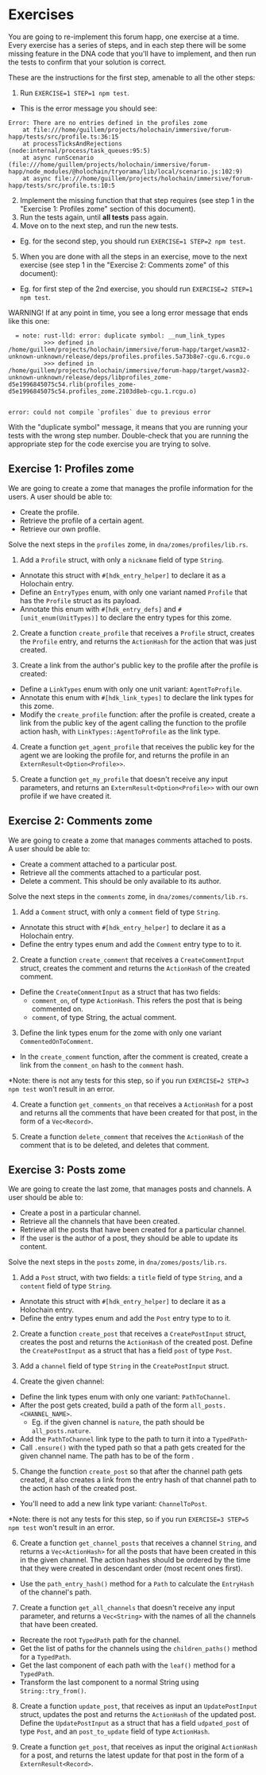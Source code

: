 # Exercises

You are going to re-implement this forum happ, one exercise at a time. Every exercise has a series of steps, and in each step there will be some missing feature in the DNA code that you'll have to implement, and then run the tests to confirm that your solution is correct.

These are the instructions for the first step, amenable to all the other steps:

1. Run `EXERCISE=1 STEP=1 npm test`.

- This is the error message you should see:

```
Error: There are no entries defined in the profiles zome
    at file:///home/guillem/projects/holochain/immersive/forum-happ/tests/src/profile.ts:36:15
    at processTicksAndRejections (node:internal/process/task_queues:95:5)
    at async runScenario (file:///home/guillem/projects/holochain/immersive/forum-happ/node_modules/@holochain/tryorama/lib/local/scenario.js:102:9)
    at async file:///home/guillem/projects/holochain/immersive/forum-happ/tests/src/profile.ts:10:5
```

2. Implement the missing function that that step requires (see step 1 in the "Exercise 1: Profiles zome" section of this document).
3. Run the tests again, until **all tests** pass again.
4. Move on to the next step, and run the new tests.

- Eg. for the second step, you should run `EXERCISE=1 STEP=2 npm test`.

5. When you are done with all the steps in an exercise, move to the next exercise (see step 1 in the "Exercise 2: Comments zome" of this document):

- Eg. for first step of the 2nd exercise, you should run `EXERCISE=2 STEP=1 npm test`.

WARNING! If at any point in time, you see a long error message that ends like this one:

```
  = note: rust-lld: error: duplicate symbol: __num_link_types
          >>> defined in /home/guillem/projects/holochain/immersive/forum-happ/target/wasm32-unknown-unknown/release/deps/profiles.profiles.5a73b8e7-cgu.6.rcgu.o
          >>> defined in /home/guillem/projects/holochain/immersive/forum-happ/target/wasm32-unknown-unknown/release/deps/libprofiles_zome-d5e1996845075c54.rlib(profiles_zome-d5e1996845075c54.profiles_zome.2103d8eb-cgu.1.rcgu.o)
          

error: could not compile `profiles` due to previous error
```

With the "duplicate symbol" message, it means that you are running your tests with the wrong step number. Double-check that you are running the appropriate step for the code exercise you are trying to solve.

## Exercise 1: Profiles zome

We are going to create a zome that manages the profile information for the users. A user should be able to:

- Create the profile.
- Retrieve the profile of a certain agent.
- Retrieve our own profile.

Solve the next steps in the `profiles` zome, in `dna/zomes/profiles/lib.rs`.

1. Add a `Profile` struct, with only a `nickname` field of type `String`.

- Annotate this struct with `#[hdk_entry_helper]` to declare it as a Holochain entry.
- Define an `EntryTypes` enum, with only one variant named `Profile` that has the `Profile` struct as its payload.
- Annotate this enum with `#[hdk_entry_defs]` and `#[unit_enum(UnitTypes)]` to declare the entry types for this zome.

2. Create a function `create_profile` that receives a `Profile` struct, creates the `Profile` entry, and returns the `ActionHash` for the action that was just created.

3. Create a link from the author's public key to the profile after the profile is created:

- Define a `LinkTypes` enum with only one unit variant: `AgentToProfile`.
- Annotate this enum with `#[hdk_link_types]` to declare the link types for this zome.
- Modify the `create_profile` function: after the profile is created, create a link from the public key of the agent calling the function to the profile action hash, with `LinkTypes::AgentToProfile` as the link type.

4. Create a function `get_agent_profile` that receives the public key for the agent we are looking the profile for, and returns the profile in an `ExternResult<Option<Profile>>`.

5. Create a function `get_my_profile` that doesn't receive any input parameters, and returns an `ExternResult<Option<Profile>>` with our own profile if we have created it.

## Exercise 2: Comments zome

We are going to create a zome that manages comments attached to posts. A user should be able to:

- Create a comment attached to a particular post.
- Retrieve all the comments attached to a particular post.
- Delete a comment. This should be only available to its author.

Solve the next steps in the `comments` zome, in `dna/zomes/comments/lib.rs`.

1. Add a `Comment` struct, with only a `comment` field of type `String`.

- Annotate this struct with `#[hdk_entry_helper]` to declare it as a Holochain entry.
- Define the entry types enum and add the `Comment` entry type to to it.

2. Create a function `create_comment` that receives a `CreateCommentInput` struct, creates the comment and returns the `ActionHash` of the created comment.

- Define the `CreateCommentInput` as a struct that has two fields:
  - `comment_on`, of type `ActionHash`. This refers the post that is being commented on.
  - `comment`, of type String, the actual comment.

3. Define the link types enum for the zome with only one variant `CommentedOnToComment`.
   
- In the `create_comment` function, after the comment is created, create a link from the `comment_on` hash to the `comment` hash.

*Note: there is not any tests for this step, so if you run `EXERCISE=2 STEP=3 npm test` won't result in an error.

4. Create a function `get_comments_on` that receives a `ActionHash` for a post and returns all the comments that have been created for that post, in the form of a `Vec<Record>`.

5. Create a function `delete_comment` that receives the `ActionHash` of the comment that is to be deleted, and deletes that comment.


## Exercise 3: Posts zome

We are going to create the last zome, that manages posts and channels. A user should be able to:

- Create a post in a particular channel.
- Retrieve all the channels that have been created.
- Retrieve all the posts that have been created for a particular channel.
- If the user is the author of a post, they should be able to update its content.


Solve the next steps in the `posts` zome, in `dna/zomes/posts/lib.rs`.

1. Add a `Post` struct, with two fields: a `title` field of type `String`, and a `content` field of type `String`.

- Annotate this struct with `#[hdk_entry_helper]` to declare it as a Holochain entry.
- Define the entry types enum and add the `Post` entry type to to it.

2. Create a function `create_post` that receives a `CreatePostInput` struct, creates the post and returns the `ActionHash` of the created post. Define the `CreatePostInput` as a struct that has a field `post` of type `Post`.

3. Add a `channel` field of type `String` in the `CreatePostInput` struct.

4. Create the given channel:

- Define the link types enum with only one variant: `PathToChannel`.
- After the post gets created, build a path of the form `all_posts.<CHANNEL_NAME>`. 
  - Eg. if the given channel is `nature`, the path should be `all_posts.nature`.
- Add the `PathToChannel` link type to the path to turn it into a `TypedPath`-
- Call `.ensure()` with the typed path so that a path gets created for the given channel name. The path has to be of the form . 

5. Change the function `create_post` so that after the channel path gets created, it also creates a link from the entry hash of that channel path to the action hash of the created post.

- You'll need to add a new link type variant: `ChannelToPost`.

*Note: there is not any tests for this step, so if you run `EXERCISE=3 STEP=5 npm test` won't result in an error.

6. Create a function `get_channel_posts` that receives a channel `String`, and returns a `Vec<ActionHash>` for all the posts that have been created in this in the given channel. The action hashes should be ordered by the time that they were created in descendant order (most recent ones first).

- Use the `path_entry_hash()` method for a `Path` to calculate the `EntryHash` of the channel's path.

7. Create a function `get_all_channels` that doesn't receive any input parameter, and returns a `Vec<String>` with the names of all the channels that have been created.

- Recreate the root `TypedPath` path for the channel.
- Get the list of paths for the channels using the `children_paths()` method for a `TypedPath`.
- Get the last component of each path with the `leaf()` method for a `TypedPath`.
- Transform the last component to a normal String using `String::try_from()`.

8. Create a function `update_post`, that receives as input an `UpdatePostInput` struct, updates the post and returns the `ActionHash` of the updated post. Define the `UpdatePostInput` as a struct that has a field `udpated_post` of type `Post`, and an `post_to_update` field of type `ActionHash`.

9. Create a function `get_post`, that receives as input the original `ActionHash` for a post, and returns the latest update for that post in the form of a `ExternResult<Record>`.
